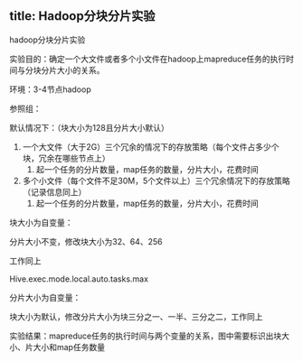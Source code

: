 title: Hadoop分块分片实验
---

hadoop分块分片实验

<!-- more -->

实验目的：确定一个大文件或者多个小文件在hadoop上mapreduce任务的执行时间与分块分片大小的关系。

环境：3-4节点hadoop

参照组：

默认情况下：（块大小为128且分片大小默认）

1. 一个大文件（大于2G）三个冗余的情况下的存放策略（每个文件占多少个块，冗余在哪些节点上）
   1. 起一个任务的分片数量，map任务的数量，分片大小，花费时间
2. 多个小文件（每个文件不足30M，5个文件以上）三个冗余情况下的存放策略（记录信息同上）
   1. 起一个任务的分片数量，map任务的数量，分片大小，花费时间



块大小为自变量：

分片大小不变，修改块大小为32、64、256

工作同上

Hive.exec.mode.local.auto.tasks.max

分片大小为自变量：

块大小为默认，修改分片大小为块三分之一、一半、三分之二，工作同上





实验结果：mapreduce任务的执行时间与两个变量的关系，图中需要标识出块大小、片大小和map任务数量







